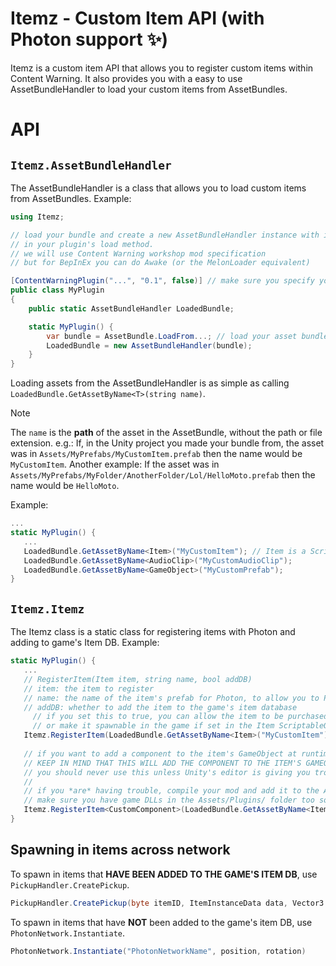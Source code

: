 # Itemz - Custom Item API (with Photon support ✨)
Itemz is a custom item API that allows you to register custom items within Content Warning.
It also provides you with a easy to use AssetBundleHandler to load your custom items from AssetBundles.

# API
## `Itemz.AssetBundleHandler`
The AssetBundleHandler is a class that allows you to load custom items from AssetBundles.
Example:
```csharp
using Itemz;

// load your bundle and create a new AssetBundleHandler instance with it
// in your plugin's load method.
// we will use Content Warning workshop mod specification
// but for BepInEx you can do Awake (or the MelonLoader equivalent)

[ContentWarningPlugin("...", "0.1", false)] // make sure you specify your mod as non-vanilla compatible
public class MyPlugin
{
	public static AssetBundleHandler LoadedBundle;

	static MyPlugin() {
		var bundle = AssetBundle.LoadFrom...; // load your asset bundle via AssetBundle.LoadFromFile, AssetBundle.LoadFromStream (for embedded asset bundles), etc.
		LoadedBundle = new AssetBundleHandler(bundle);
	}
}
```

Loading assets from the AssetBundleHandler is as simple as calling `LoadedBundle.GetAssetByName<T>(string name)`.

> [!NOTE]
> The `name` is the **path** of the asset in the AssetBundle, without the path or file extension.
> e.g.: If, in the Unity project you made your bundle from, the asset was in `Assets/MyPrefabs/MyCustomItem.prefab` then the name would be `MyCustomItem`.
> Another example: If the asset was in `Assets/MyPrefabs/MyFolder/AnotherFolder/Lol/HelloMoto.prefab` then the name would be `HelloMoto`.

Example:
```csharp
...
static MyPlugin() {
   ...
   LoadedBundle.GetAssetByName<Item>("MyCustomItem"); // Item is a ScriptableObject from the game code itself.
   LoadedBundle.GetAssetByName<AudioClip>("MyCustomAudioClip");
   LoadedBundle.GetAssetByName<GameObject>("MyCustomPrefab");
}
```

## `Itemz.Itemz`
The Itemz class is a static class for registering items with Photon and adding to game's Item DB.
Example:
```csharp
static MyPlugin() {
   ...
   // RegisterItem(Item item, string name, bool addDB)
   // item: the item to register
   // name: the name of the item's prefab for Photon, to allow you to PhotonNetwork.Instantiate the item's prefab
   // addDB: whether to add the item to the game's item database
	 // if you set this to true, you can allow the item to be purchased and seen in the shop
   	 // or make it spawnable in the game if set in the Item ScriptableObject itself by you
   Itemz.RegisterItem(LoadedBundle.GetAssetByName<Item>("MyCustomItem"), "PhotonNetworkName", false);
   
   // if you want to add a component to the item's GameObject at runtime, specify the component in the type parameter:
   // KEEP IN MIND THAT THIS WILL ADD THE COMPONENT TO THE ITEM'S GAMEOBJECT **REFERENCE**. That means if you reference the same GameObject in multiple items, the component will be added to all of them.
   // you should never use this unless Unity's editor is giving you trouble adding your component to the GameObject in the editor.
   //
   // if you *are* having trouble, compile your mod and add it to the Assets/Plugins/ folder in your Unity project directory.
   // make sure you have game DLLs in the Assets/Plugins/ folder too so Unity can recognize game references.
   Itemz.RegisterItem<CustomComponent>(LoadedBundle.GetAssetByName<Item>("MyCustomItem"), "PhotonNetworkName", false);
}
```

## Spawning in items across network
To spawn in items that **HAVE BEEN ADDED TO THE GAME'S ITEM DB**, use `PickupHandler.CreatePickup`.
```csharp
PickupHandler.CreatePickup(byte itemID, ItemInstanceData data, Vector3 position, Quaternion rotation)
```

To spawn in items that have **NOT** been added to the game's item DB, use `PhotonNetwork.Instantiate`.
```csharp
PhotonNetwork.Instantiate("PhotonNetworkName", position, rotation)
```
